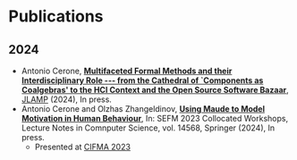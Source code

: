 # Publications

## 2024 ##
* Antonio Cerone, **[Multifaceted Formal Methods and their Interdisciplinary Role ---
from the Cathedral of `Components as Coalgebras'
to the HCI Context and the Open Source Software Bazaar](2023/JLAMP)**,
[JLAMP](https://www.sciencedirect.com/journal/journal-of-logical-and-algebraic-methods-in-programming)
(2024), In press.
* Antonio Cerone and Olzhas Zhangeldinov, **[Using Maude to Model Motivation in Human Behaviour](2024/CIFMA)**,
In: SEFM 2023 Collocated Workshops, Lecture Notes in Comnputer Science, vol. 14568, Springer (2024), In press.
  - Presented at [CIFMA 2023](https://cifma.github.io/workshop-2023.html)


